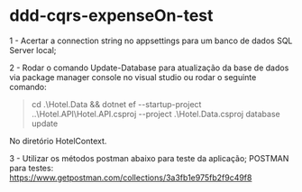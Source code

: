 # ddd-cqrs-expenseOn-test

1 - Acertar a connection string no appsettings para um banco de dados SQL Server local;

2 - Rodar o comando Update-Database para atualização da base de dados via package manager console no visual studio ou rodar o seguinte comando: 
> cd .\Hotel.Data && dotnet ef --startup-project ..\Hotel.API\Hotel.API.csproj --project .\Hotel.Data.csproj database update

No diretório HotelContext.

3 - Utilizar os métodos postman abaixo para teste da aplicação;
POSTMAN para testes: https://www.getpostman.com/collections/3a3fb1e975fb2f9c49f8
